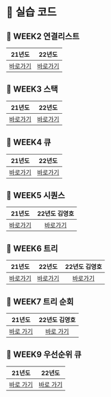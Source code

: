 # 🌱 실습 코드

## 📌 WEEK2 연결리스트

| 21년도 | 22년도 | 
| :--: | :--: | 
| [바로가기](https://github.com/Landvibe-DataStructure-2023Study/LimJumin/tree/main/21%20%EC%8B%A4%EC%8A%B5%20%EC%BD%94%EB%93%9C/%EC%97%B0%EA%B2%B0%EB%A6%AC%EC%8A%A4%ED%8A%B8) | [바로가기](https://github.com/Landvibe-DataStructure-2023Study/LimJumin/tree/main/22%20%EC%8B%A4%EC%8A%B5%20%EC%BD%94%EB%93%9C/%EC%97%B0%EA%B2%B0%EB%A6%AC%EC%8A%A4%ED%8A%B8) | 

## 📌 WEEK3 스택

| 21년도 | 22년도 | 
| :--: | :--: |
| [바로가기](https://github.com/Landvibe-DataStructure-2023Study/LimJumin/tree/main/21%20%EC%8B%A4%EC%8A%B5%20%EC%BD%94%EB%93%9C/%EC%8A%A4%ED%83%9D) | [바로가기](https://github.com/Landvibe-DataStructure-2023Study/LimJumin/tree/main/22%20%EC%8B%A4%EC%8A%B5%20%EC%BD%94%EB%93%9C/%EC%8A%A4%ED%83%9D) |

## 📌 WEEK4 큐

| 21년도 | 22년도 | 
| :--: | :--: | 
| [바로가기](https://github.com/Landvibe-DataStructure-2023Study/LimJumin/tree/main/21%20%EC%8B%A4%EC%8A%B5%20%EC%BD%94%EB%93%9C/%ED%81%90) | [바로가기](https://github.com/Landvibe-DataStructure-2023Study/LimJumin/tree/main/22%20%EC%8B%A4%EC%8A%B5%20%EC%BD%94%EB%93%9C/%ED%81%90) |

## 📌 WEEK5 시퀀스

| 21년도 | 22년도 김영호 | 
| :--: | :--: | 
| [바로가기](https://github.com/Landvibe-DataStructure-2023Study/LimJumin/tree/main/21%20%EC%8B%A4%EC%8A%B5%20%EC%BD%94%EB%93%9C/%EC%8B%9C%ED%80%80%EC%8A%A4) | [바로가기](https://github.com/Landvibe-DataStructure-2023Study/LimJumin/tree/main/22%20%EA%B9%80%EC%98%81%ED%98%B8%20%EC%8B%A4%EC%8A%B5%20%EC%BD%94%EB%93%9C/%EC%8B%9C%ED%80%80%EC%8A%A4) |

## 📌 WEEK6 트리

| 21년도 | 22년도 | 22년도 김영호 | 
| :--: | :--: | :--: | 
| [바로가기](https://github.com/Landvibe-DataStructure-2023Study/LimJumin/tree/main/21%20%EC%8B%A4%EC%8A%B5%20%EC%BD%94%EB%93%9C/%ED%8A%B8%EB%A6%AC) | [바로가기](https://github.com/Landvibe-DataStructure-2023Study/LimJumin/tree/main/22%20%EC%8B%A4%EC%8A%B5%20%EC%BD%94%EB%93%9C/%ED%8A%B8%EB%A6%AC) | [바로가기](https://github.com/Landvibe-DataStructure-2023Study/LimJumin/tree/main/22%20%EA%B9%80%EC%98%81%ED%98%B8%20%EC%8B%A4%EC%8A%B5%20%EC%BD%94%EB%93%9C/%ED%8A%B8%EB%A6%AC) |

## 📌 WEEK7 트리 순회

| 21년도 | 22년도 김영호 | 
| :--: | :--: | 
| [바로 가기](https://github.com/Landvibe-DataStructure-2023Study/LimJumin/tree/main/21%20%EC%8B%A4%EC%8A%B5%20%EC%BD%94%EB%93%9C/%ED%8A%B8%EB%A6%AC%20%EC%88%9C%ED%9A%8C) | [바로 가기](https://github.com/Landvibe-DataStructure-2023Study/LimJumin/tree/main/22%20%EA%B9%80%EC%98%81%ED%98%B8%20%EC%8B%A4%EC%8A%B5%20%EC%BD%94%EB%93%9C/%ED%8A%B8%EB%A6%AC%20%EC%88%9C%ED%9A%8C)|
 
## 📌 WEEK9 우선순위 큐

| 21년도 | 22년도 | 
| :--: | :--: | 
| [바로 가기](https://github.com/Landvibe-DataStructure-2023Study/LimJumin/tree/main/21%20%EC%8B%A4%EC%8A%B5%20%EC%BD%94%EB%93%9C/%EC%9A%B0%EC%84%A0%EC%88%9C%EC%9C%84%20%ED%81%90) | [바로 가기](https://github.com/Landvibe-DataStructure-2023Study/LimJumin/tree/main/22%20%EC%8B%A4%EC%8A%B5%20%EC%BD%94%EB%93%9C/%EC%9A%B0%EC%84%A0%EC%88%9C%EC%9C%84%20%ED%81%90)|

